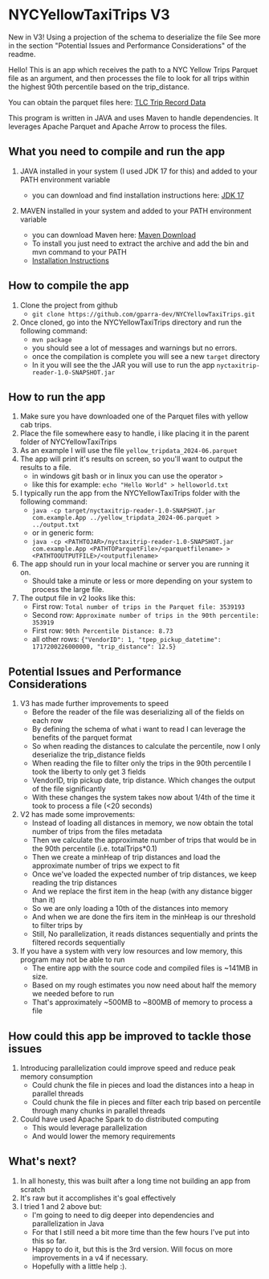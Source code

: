 # NYCYellowTaxiTrips V3

New in V3! Using a projection of the schema to deserialize the file
See more in the section "Potential Issues and Performance Considerations" of the readme.

Hello! This is an app which receives the path to a NYC Yellow Trips Parquet file
as an argument, and then processes the file to look for all trips within the highest 90th percentile
based on the trip_distance.

You can obtain the parquet files here: [TLC Trip Record Data](https://www.nyc.gov/site/tlc/about/tlc-trip-record-data.page)

This program is written in JAVA and uses Maven to handle dependencies.
It leverages Apache Parquet and Apache Arrow to process the files.

## What you need to compile and run the app
1. JAVA installed in your system (I used JDK 17 for this) and added to your PATH environment variable
	* you can download and find installation instructions here: [JDK 17](https://www.oracle.com/java/technologies/downloads/#java17)
	
2. MAVEN installed in your system and added to your PATH environment variable
	* you can download Maven here: [Maven Download](https://maven.apache.org/download.cgi)
	* To install you just need to extract the archive and add the bin and mvn command to your PATH
	* [Installation Instructions](https://maven.apache.org/install.html)
	
## How to compile the app
1. Clone the project from github
	* `git clone https://github.com/gparra-dev/NYCYellowTaxiTrips.git`
2. Once cloned, go into the NYCYellowTaxiTrips directory and run the following command:
	* `mvn package`
	* you should see a lot of messages and warnings but no errors.
	* once the compilation is complete you will see a new `target` directory
	* In it you will see the the JAR you will use to run the app `nyctaxitrip-reader-1.0-SNAPSHOT.jar`
	
## How to run the app
1. Make sure you have downloaded one of the Parquet files with yellow cab trips.
2. Place the file somewhere easy to handle, i like placing it in the parent folder of NYCYellowTaxiTrips
3. As an example I will use the file `yellow_tripdata_2024-06.parquet`
4. The app will print it's results on screen, so you'll want to output the results to a file.
	* in windows git bash or in linux you can use the operator `>`
	* like this for example: `echo "Hello World" > helloworld.txt` 
5. I typically run the app from the NYCYellowTaxiTrips folder with the following command:
	* `java -cp target/nyctaxitrip-reader-1.0-SNAPSHOT.jar com.example.App ../yellow_tripdata_2024-06.parquet > ../output.txt`
	* or in generic form:
	* `java -cp <PATHTOJAR>/nyctaxitrip-reader-1.0-SNAPSHOT.jar com.example.App <PATHTOParquetFile>/<parquetfilename> > <PATHTOOUTPUTFILE>/<outputfilename>`
6. The app should run in your local machine or server you are running it on.
	* Should take a minute or less or more depending on your system	to process the large file.
7. The output file in v2 looks like this:
	* First row: `Total number of trips in the Parquet file: 3539193`
	* Second row: `Approximate number of trips in the 90th percentile: 353919`
	* First row: `90th Percentile Distance: 8.73`
	* all other rows: `{"VendorID": 1, "tpep_pickup_datetime": 1717200226000000, "trip_distance": 12.5}`

## Potential Issues and Performance Considerations

1. V3 has made further improvements to speed
	* Before the reader of the file was deserializing all of the fields on each row
	* By defining the schema of what i want to read I can leverage the benefits of the parquet format
	* So when reading the distances to calculate the percentile, now I only deserialize the trip_distance fields
	* When reading the file to filter only the trips in the 90th percentile I took the liberty to only get 3 fields
	* VendorID, trip pickup date, trip distance. Which changes the output of the file significantly
	* With these changes the system takes now about 1/4th of the time it took to process a file (<20 seconds)
2. V2 has made some improvements:
	* Instead of loading all distances in memory, we now obtain the total number of trips from the files metadata
	* Then we calculate the approximate number of trips that would be in the 90th percentile (i.e. totalTrips*0.1)
	* Then we create a minHeap of trip distances and load the approximate number of trips we expect to fit
	* Once we've loaded the expected number of trip distances, we keep reading the trip distances
	* And we replace the first item in the heap (with any distance bigger than it)
	* So we are only loading a 10th of the distances into memory
	* And when we are done the firs item in the minHeap is our threshold to filter trips by
	* Still, No parallelization, it reads distances sequentially and prints the filtered records sequentially
3. If you have a system with very low resources and low memory, this program may not be able to run
	* The entire app with the source code and compiled files is ~141MB in size.
	* Based on my rough estimates you now need about half the memory we needed before to run
	* That's approximately ~500MB to ~800MB of memory to process a file

## How could this app be improved to tackle those issues
1. Introducing parallelization could improve speed and reduce peak memory consumption
	* Could chunk the file in pieces and load the distances into a heap in parallel threads
	* Could chunk the file in pieces and filter each trip based on percentile through many chunks in parallel threads
2. Could have used Apache Spark to do distributed computing
	* This would leverage parallelization
	* And would lower the memory requirements

## What's next?
1. In all honesty, this was built after a long time not building an app from scratch
2. It's raw but it accomplishes it's goal effectively
3. I tried 1 and 2 above but:
	* I'm going to need to dig deeper into dependencies and parallelization in Java
	* For that I still need a bit more time than the few hours I've put into this so far.
	* Happy to do it, but this is the 3rd version. Will focus on more improvements in a v4 if necessary.
	* Hopefully with a little help :).


